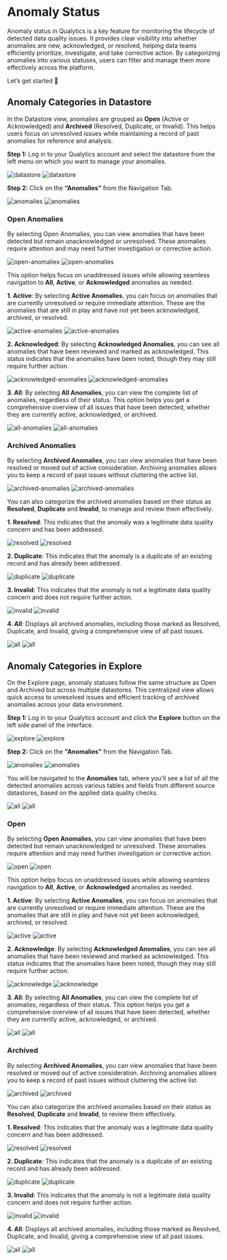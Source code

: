 # Anomaly Status

Anomaly status in Qualytics is a key feature for monitoring the lifecycle of detected data quality issues. It provides clear visibility into whether anomalies are new, acknowledged, or resolved, helping data teams efficiently prioritize, investigate, and take corrective action. By categorizing anomalies into various statuses, users can filter and manage them more effectively across the platform.

Let’s get started 🚀

## Anomaly Categories in Datastore

In the Datastore view, anomalies are grouped as **Open** (Active or Acknowledged) and **Archived** (Resolved, Duplicate, or Invalid). This helps users focus on unresolved issues while maintaining a record of past anomalies for reference and analysis.

**Step 1:** Log in to your Qualytics account and select the datastore from the left menu on which you want to manage your anomalies.

![datastore](../assets/datastores/manage-anomalies/datastore-light-1.png#only-light)
![datastore](../assets/datastores/manage-anomalies/datastore-dark-1.png#only-dark)

**Step 2:** Click on the **“Anomalies”** from the Navigation Tab.

![anomalies](../assets/datastores/manage-anomalies/anomalies-light-2.png#only-light)
![anomalies](../assets/datastores/manage-anomalies/anomalies-dark-2.png#only-dark)

### Open Anomalies

By selecting Open Anomalies, you can view anomalies that have been detected but remain unacknowledged or unresolved. These anomalies require attention and may need further investigation or corrective action.

![open-anomalies](../assets/datastores/anomalies-datastore/open-anomalies-light-2.png#only-light)
![open-anomalies](../assets/datastores/anomalies-datastore/open-anomalies-dark-2.png#only-dark)

This option helps focus on unaddressed issues while allowing seamless navigation to **All**, **Active**, or **Acknowledged** anomalies as needed.

**1. Active**: By selecting **Active Anomalies**, you can focus on anomalies that are currently unresolved or require immediate attention. These are the anomalies that are still in play and have not yet been acknowledged, archived, or resolved.

![active-anomalies](../assets/datastores/anomalies-datastore/active-anomalies-light-4.png#only-light)
![active-anomalies](../assets/datastores/anomalies-datastore/active-anomalies-dark-4.png#only-dark)

**2. Acknowledged**: By selecting **Acknowledged Anomalies**, you can see all anomalies that have been reviewed and marked as acknowledged. This status indicates that the anomalies have been noted, though they may still require further action.

![acknowledged-anomalies](../assets/datastores/anomalies-datastore/acknowledged-anomalies-light-5.png#only-light)
![acknowledged-anomalies](../assets/datastores/anomalies-datastore/acknowledged-anomalies-dark-5.png#only-dark)

**3. All**: By selecting **All Anomalies**, you can view the complete list of anomalies, regardless of their status. This option helps you get a comprehensive overview of all issues that have been detected, whether they are currently active, acknowledged, or archived.

![all-anomalies](../assets/datastores/anomalies-datastore/all-anomalies-light-3.png#only-light)
![all-anomalies](../assets/datastores/anomalies-datastore/all-anomalies-dark-3.png#only-dark)

### Archived Anomalies

By selecting **Archived Anomalies**, you can view anomalies that have been resolved or moved out of active consideration. Archiving anomalies allows you to keep a record of past issues without cluttering the active list.

![archived-anomalies](../assets/datastores/anomalies-datastore/archived-anomalies-light-6.png#only-light)
![archived-anomalies](../assets/datastores/anomalies-datastore/archived-anomalies-dark-6.png#only-dark)

You can also categorize the archived anomalies based on their status as **Resolved**, **Duplicate** and **Invalid**, to manage and review them effectively.

**1. Resolved**: This indicates that the anomaly was a legitimate data quality concern and has been addressed.

![resolved](../assets/datastores/anomalies-datastore/resolved-light-7.png#only-light)
![resolved](../assets/datastores/anomalies-datastore/resolved-dark-7.png#only-dark)

**2. Duplicate**: This indicates that the anomaly is a duplicate of an existing record and has already been addressed.

![duplicate](../assets/datastores/anomalies-datastore/duplicate-light.png#only-light)
![duplicate](../assets/datastores/anomalies-datastore/duplicate-dark.png#only-dark)

**3. Invalid**: This indicates that the anomaly is not a legitimate data quality concern and does not require further action.

![invalid](../assets/datastores/anomalies-datastore/invalid-light-8.png#only-light)
![invalid](../assets/datastores/anomalies-datastore/invalid-dark-8.png#only-dark)

**4. All**: Displays all archived anomalies, including those marked as Resolved, Duplicate, and Invalid, giving a comprehensive view of all past issues. 

![all](../assets/datastores/anomalies-datastore/all-light-9.png#only-light)
![all](../assets/datastores/anomalies-datastore/all-dark-9.png#only-dark)

## Anomaly Categories in Explore 

On the Explore page, anomaly statuses follow the same structure as Open and Archived but across multiple datastores. This centralized view allows quick access to unresolved issues and efficient tracking of archived anomalies across your data environment.

**Step 1:** Log in to your Qualytics account and click the **Explore** button on the left side panel of the interface.

![explore](../assets/explore/anomalies/explore-light.png#only-light)
![explore](../assets/explore/anomalies/explore-dark.png#only-dark)

**Step 2:** Click on the **"Anomalies"** from the Navigation Tab.

![anomalies](../assets/explore/anomalies/anomalies-light.png#only-light)
![anomalies](../assets/explore/anomalies/anomalies-dark.png#only-dark)

You will be navigated to the **Anomalies** tab, where you'll see a list of all the detected anomalies across various tables and fields from different source datastores, based on the applied data quality checks.

![all](../assets/explore/anomalies/all-anomalies-light.png#only-light)
![all](../assets/explore/anomalies/all-anomalies-dark.png#only-dark)

### Open

By selecting **Open Anomalies**, you can view anomalies that have been detected but remain unacknowledged or unresolved. These anomalies require attention and may need further investigation or corrective action. 

![open](../assets/explore/anomalies/open-light.png#only-light)
![open](../assets/explore/anomalies/open-dark.png#only-dark)

This option helps focus on unaddressed issues while allowing seamless navigation to **All**, **Active**, or **Acknowledged** anomalies as needed.

**1. Active**: By selecting **Active Anomalies**, you can focus on anomalies that are currently unresolved or require immediate attention. These are the anomalies that are still in play and have not yet been acknowledged, archived, or resolved.

![active](../assets/explore/anomalies/active-light.png#only-light)
![active](../assets/explore/anomalies/active-dark.png#only-dark)

**2. Acknowledge**: By selecting **Acknowledged Anomalies**, you can see all anomalies that have been reviewed and marked as acknowledged. This status indicates that the anomalies have been noted, though they may still require further action.

![acknowledge](../assets/explore/anomalies/acknowledge-light.png#only-light)
![acknowledge](../assets/explore/anomalies/acknowledge-dark.png#only-dark)

**3. All**: By selecting **All Anomalies**, you can view the complete list of anomalies, regardless of their status. This option helps you get a comprehensive overview of all issues that have been detected, whether they are currently active, acknowledged, or archived.

![all](../assets/explore/anomalies/all-light.png#only-light)
![all](../assets/explore/anomalies/all-dark.png#only-dark)

### Archived

By selecting **Archived Anomalies**, you can view anomalies that have been resolved or moved out of active consideration. Archiving anomalies allows you to keep a record of past issues without cluttering the active list.

![archived](../assets/explore/anomalies/archived-light.png#only-light)
![archived](../assets/explore/anomalies/archived-dark.png#only-dark)

You can also categorize the archived anomalies based on their status as **Resolved**, **Duplicate** and **Invalid**, to review them effectively.

**1. Resolved**: This indicates that the anomaly was a legitimate data quality concern and has been addressed.

![resolved](../assets/explore/anomalies/resolved-light.png#only-light)
![resolved](../assets/explore/anomalies/resolved-dark.png#only-dark)

**2. Duplicate**: This indicates that the anomaly is a duplicate of an existing record and has already been addressed.

![duplicate](../assets/explore/anomalies/duplicate-light.png#only-light)
![duplicate](../assets/explore/anomalies/duplicate-dark.png#only-dark)

**3. Invalid**: This indicates that the anomaly is not a legitimate data quality concern and does not require further action.

![invalid](../assets/explore/anomalies/invalid-light.png#only-light)
![invalid](../assets/explore/anomalies/invalid-dark.png#only-dark)

**4. All**: Displays all archived anomalies, including those marked as Resolved, Duplicate, and Invalid, giving a comprehensive view of all past issues.

![all](../assets/explore/anomalies/all-archived-light.png#only-light)
![all](../assets/explore/anomalies/all-archived-dark.png#only-dark)